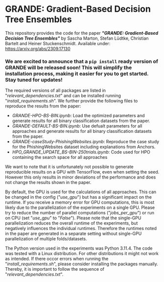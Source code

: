 # GRANDE: Gradient-Based Decision Tree Ensembles

This repository provides the code for the paper ***"GRANDE: Gradient-Based Decision Tree Ensembles"*** by Sascha Marton, Stefan Lüdtke, Christian Bartelt and Heiner Stuckenschmidt. Available under: https://arxiv.org/abs/2309.17130

### We are excited to announce that a `pip install` ready version of GRANDE will be released soon! This will simplify the installation process, making it easier for you to get started. Stay tuned for updates!

The required versions of all packages are listed in "*relevant_dependencies.txt*" and can be installed running "*install_requirements.sh*". We further provide the following files to reproduce the results from the paper:
* *GRANDE-HPO-BS-BIN.ipynb*: Load the optimized parameters and generate results for all binary classification datasets from the paper.
* *GRANDE-DEFAULT-BS-BIN.ipynb*: Use defualt parameters for all approaches and generate results for all binary classification datasets from the paper.
* *GRANDE-caseStudy-PhishingWebsites.ipynb*: Reproduce the case study for the PhishingWebsites dataset including explanations from Anchors.
* *HPO_GRANDE_UPDATE_BS-BIN-250trials.ipynb*: Code used for HPO containing the search space for all approaches

We want to note that it is unfortunately not possible to generate reproducible results on a GPU with TensorFlow, even when setting the seed. However this only results in minor deviations of the performance and does not change the results shown in the paper.

By default, the GPU is used for the calculations of all approaches. This can be changed in the config ("*use_gpu*") but has a significant impact on the runtime. If you receive a memory error for GPU computations, this is most likely due to the parallelization of the experiments on a single GPU. Please try to reduce the number of parallel computations ("*jobs_per_gpu*") or run on CPU (set "*use_gpu*" to "*False*"). Please note that the single-GPU parallelization reduces the overall runtime of the experiments, but negatively influences the individual runtimes. Therefore the runtimes noted in the paper are generated in a separate setting without single-GPU parallelization of multiple folds/datasets.

The Python version used in the experiments was Python 3.11.4. The code was tested with a Linux distribution. For other distributions it might not work as intended. If there occor errors when running the "*install_requirements.sh*", please consider installing the packages manually. Thereby, it is important to follow the sequence of "*relevant_dependencies.txt*".
